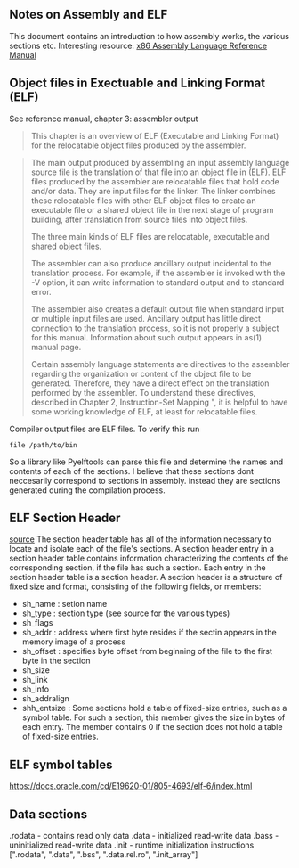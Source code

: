 ## Notes on Assembly and ELF 
This document contains an introduction to how assembly works, the various sections etc. 
Interesting resource: [x86 Assembly Language Reference Manual](https://docs.oracle.com/cd/E19620-01/805-4693/index.html)

## Object files in Exectuable and Linking Format (ELF) 
See reference manual, chapter 3: assembler output 
> This chapter is an overview of ELF (Executable and Linking Format) for the relocatable object files produced by the assembler.

>The main output produced by assembling an input assembly language source file is the translation of that file into an object file in (ELF). ELF files produced
> by the assembler are relocatable files that hold code and/or data. They are input files for the linker. The linker combines these relocatable files with 
>other ELF object files to create an executable file or a shared object file in the next stage of program building, after translation from source files into 
>object files.
>
>The three main kinds of ELF files are relocatable, executable and shared object files.
>
>The assembler can also produce ancillary output incidental to the translation process. For example, if the assembler is invoked with the -V option, 
>it can write information to standard output and to standard error.
>
>The assembler also creates a default output file when standard input or multiple input files are used. Ancillary output has little direct 
> connection to the translation process, so it is not properly a subject for this manual. Information about such output appears in as(1) manual page.
>
> Certain assembly language statements are directives to the assembler regarding the organization or content of the object file to be generated. 
>Therefore, they have a direct effect on the translation performed by the assembler. To understand these directives, described in Chapter 2, 
>Instruction-Set Mapping ", it is helpful to have some working knowledge of ELF, at least for relocatable files.

Compiler output files are ELF files. To verify this run 
```
file /path/to/bin 
```
So a library like Pyelftools can parse this file and determine the names and contents of each of the sections. 
I believe that these sections dont neccesarily correspond to sections in assembly. instead they are sections generated during the compilation process. 


## ELF Section Header 
[source](https://docs.oracle.com/cd/E19620-01/805-4693/elf-2/index.html)
The section header table has all of the information necessary to locate and isolate each of the file's sections. 
A section header entry in a section header table contains information characterizing the contents of the corresponding section, if the file has such a section.
Each entry in the section header table is a section header. A section header is a structure of fixed size and format, consisting of the following fields, or members:
- sh_name : setion name 
- sh_type : section type (see source for the various types)
- sh_flags 
- sh_addr : address where first byte resides if the sectin appears in the memory image of a process 
- sh_offset : specifies byte offset from beginning of the file to the first byte in the section 
- sh_size 
- sh_link 
- sh_info 
- sh_addralign 
- shh_entsize : Some sections hold a table of fixed-size entries, such as a symbol table. For such a section, 
this member gives the size in bytes of each entry. The member contains 0 if the section does not hold a table of fixed-size entries.

## ELF symbol tables 
<https://docs.oracle.com/cd/E19620-01/805-4693/elf-6/index.html> 

## Data sections 
.rodata - contains read only data 
.data - initialized read-write data 
.bass - uninitialized read-write data 
.init - runtime initialization instructions 
[".rodata", ".data", ".bss", ".data.rel.ro", ".init_array"]